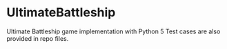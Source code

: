 # UltimateBattleship
Ultimate Battleship game implementation with Python
5 Test cases are also provided in repo files.
